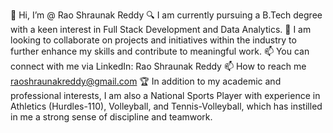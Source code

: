 👋 Hi, I’m @ Rao Shraunak Reddy
🔍 I am currently pursuing a B.Tech degree with a keen interest in Full Stack Development and Data Analytics.
🌟 I am looking to collaborate on projects and initiatives within the industry to further enhance my skills and contribute to meaningful work.
📫 You can connect with me via LinkedIn: Rao Shraunak Reddy
📫 How to reach me raoshraunakreddy@gmail.com
🏆 In addition to my academic and professional interests, I am also a National Sports Player with experience in Athletics (Hurdles-110), Volleyball, and Tennis-Volleyball, which has instilled in me a strong sense of discipline and teamwork.

